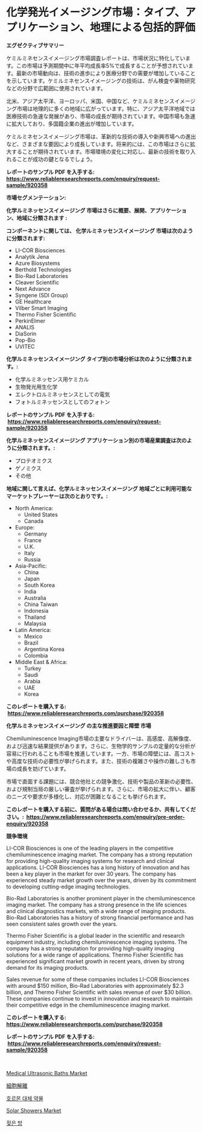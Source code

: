 <p><h1>化学発光イメージング市場：タイプ、アプリケーション、地理による包括的評価</h1></p><p><strong>エグゼクティブサマリー</strong></p>
<p><p>ケミルミネセンスイメージング市場調査レポートは、市場状況に特化しています。この市場は予測期間中に年平均成長率5%で成長することが予想されています。最新の市場動向は、技術の進歩により医療分野での需要が増加していることを示しています。ケミルミネセンスイメージングの技術は、がん検査や薬物研究などの分野で広範囲に使用されています。</p><p>北米、アジア太平洋、ヨーロッパ、米国、中国など、ケミルミネセンスイメージング市場は地理的に多くの地域に広がっています。特に、アジア太平洋地域では医療技術の急速な発展があり、市場の成長が期待されています。中国市場も急速に拡大しており、多国籍企業の進出が増加しています。</p><p>ケミルミネセンスイメージング市場は、革新的な技術の導入や新興市場への進出など、さまざまな要因により成長しています。将来的には、この市場はさらに拡大することが期待されています。市場環境の変化に対応し、最新の技術を取り入れることが成功の鍵となるでしょう。</p></p>
<p><strong>レポートのサンプル PDF を入手する: <a href="https://www.reliableresearchreports.com/enquiry/request-sample/920358">https://www.reliableresearchreports.com/enquiry/request-sample/920358</a></strong></p>
<p><strong>市場セグメンテーション:</strong></p>
<p><strong> 化学ルミネッセンスイメージング 市場はさらに概要、展開、アプリケーション、地域に分類されます :</strong></p>
<p><strong>コンポーネントに関しては、 化学ルミネッセンスイメージング 市場は次のように分類されます: &nbsp;</strong></p>
<p><ul><li>LI-COR Biosciences</li><li>Analytik Jena</li><li>Azure Biosystems</li><li>Berthold Technologies</li><li>Bio-Rad Laboratories</li><li>Cleaver Scientific</li><li>Next Advance</li><li>Syngene (SDI Group)</li><li>GE Healthcare</li><li>Vilber Smart Imaging</li><li>Thermo Fisher Scientific</li><li>PerkinElmer</li><li>ANALIS</li><li>DiaSorin</li><li>Pop-Bio</li><li>UVITEC</li></ul></p>
<p><strong> 化学ルミネッセンスイメージング タイプ別の市場分析は次のように分類されます。:</strong></p>
<p><ul><li>化学ルミネッセンス用ケミカル</li><li>生物発光用生化学</li><li>エレクトロルミネッセンスとしての電気</li><li>フォトルミネッセンスとしてのフォトン</li></ul></p>
<p><strong>レポートのサンプル PDF を入手する: &nbsp;<a href="https://www.reliableresearchreports.com/enquiry/request-sample/920358">https://www.reliableresearchreports.com/enquiry/request-sample/920358</a></strong></p>
<p><strong> 化学ルミネッセンスイメージング アプリケーション別の市場産業調査は次のように分類されます。:</strong></p>
<p><ul><li>プロテオミクス</li><li>ゲノミクス</li><li>その他</li></ul></p>
<p><strong>地域に関して言えば、化学ルミネッセンスイメージング 地域ごとに利用可能なマーケットプレーヤーは次のとおりです。:</strong></p>
<p><ul>
    <li>
        North America:
        <ul>
            <li>United States</li>
            <li>Canada</li>
        </ul>
    </li>
    <li>
        Europe:
        <ul>
            <li>Germany</li>
            <li>France</li>
            <li>U.K.</li>
            <li>Italy</li>
            <li>Russia</li>
        </ul>
    </li>
    <li>
        Asia-Pacific:
        <ul>
            <li>China</li>
            <li>Japan</li>
            <li>South Korea</li>
            <li>India</li>
            <li>Australia</li>
            <li>China Taiwan</li>
            <li>Indonesia</li>
            <li>Thailand</li>
            <li>Malaysia</li>
        </ul>
    </li>
    <li>
        Latin America:
        <ul>
            <li>Mexico</li>
            <li>Brazil</li>
            <li>Argentina Korea</li>
            <li>Colombia</li>
        </ul>
    </li>
    <li>
        Middle East & Africa:
        <ul>
            <li>Turkey</li>
            <li>Saudi</li>
            <li>Arabia</li>
            <li>UAE</li>
            <li>Korea</li>
        </ul>
    </li>
    </ul></p>
<p><strong>このレポートを購入する: &nbsp;<a href="https://www.reliableresearchreports.com/purchase/920358">https://www.reliableresearchreports.com/purchase/920358</a></strong></p>
<p><strong>化学ルミネッセンスイメージング の主な推進要因と障壁 市場</strong></p>
<p><p>Chemiluminescence Imaging市場の主要なドライバーは、高感度、高解像度、および迅速な結果提供があります。さらに、生物学的サンプルの定量的な分析が容易に行われることも市場を推進しています。一方、市場の障壁には、高コストや高度な技術の必要性が挙げられます。また、技術の複雑さや操作の難しさも市場の成長を妨げています。</p><p>市場で直面する課題には、競合他社との競争激化、技術や製品の革新の必要性、および規制当局の厳しい審査が挙げられます。さらに、市場の拡大に伴い、顧客のニーズや要求が多様化し、対応が困難となることも挙げられます。</p></p>
<p><strong>このレポートを購入する前に、質問がある場合は問い合わせるか、共有してください。:&nbsp; <a href="https://www.reliableresearchreports.com/enquiry/pre-order-enquiry/920358">https://www.reliableresearchreports.com/enquiry/pre-order-enquiry/920358</a></strong></p>
<p><strong>競争環境</strong></p>
<p><p>LI-COR Biosciences is one of the leading players in the competitive chemiluminescence imaging market. The company has a strong reputation for providing high-quality imaging systems for research and clinical applications. LI-COR Biosciences has a long history of innovation and has been a key player in the market for over 30 years. The company has experienced steady market growth over the years, driven by its commitment to developing cutting-edge imaging technologies.</p><p>Bio-Rad Laboratories is another prominent player in the chemiluminescence imaging market. The company has a strong presence in the life sciences and clinical diagnostics markets, with a wide range of imaging products. Bio-Rad Laboratories has a history of strong financial performance and has seen consistent sales growth over the years.</p><p>Thermo Fisher Scientific is a global leader in the scientific and research equipment industry, including chemiluminescence imaging systems. The company has a strong reputation for providing high-quality imaging solutions for a wide range of applications. Thermo Fisher Scientific has experienced significant market growth in recent years, driven by strong demand for its imaging products.</p><p>Sales revenue for some of these companies includes LI-COR Biosciences with around $150 million, Bio-Rad Laboratories with approximately $2.3 billion, and Thermo Fisher Scientific with sales revenue of over $30 billion. These companies continue to invest in innovation and research to maintain their competitive edge in the chemiluminescence imaging market.</p></p>
<p><strong>このレポートを購入する: &nbsp; <a href="https://www.reliableresearchreports.com/purchase/920358">https://www.reliableresearchreports.com/purchase/920358</a></strong></p>
<p><strong>レポートのサンプル PDF を入手する: &nbsp;<a href="https://www.reliableresearchreports.com/enquiry/request-sample/920358">https://www.reliableresearchreports.com/enquiry/request-sample/920358</a></strong><strong></strong></p>
<p>&nbsp;</p>
<p><p><a href="https://issuu.com/reportprime-2/docs/medical-ultrasonic-baths-market-size-2030.pptx">Medical Ultrasonic Baths Market</a></p><p><a href="https://github.com/oqxogxyvqe90775/Market-Research-Report-List-1/blob/main/2410790183107.md">細胞解離</a></p><p><a href="https://github.com/vs019sa3m8x/Market-Research-Report-List-1/blob/main/6174576183159.md">호르몬 대체 약물</a></p><p><a href="https://issuu.com/reportprime-2/docs/solar-showers-market-size-2030.pptx">Solar Showers Market</a></p><p><a href="https://github.com/lzrvbyqzftro57/Market-Research-Report-List-1/blob/main/5074667183158.md">젖은 방</a></p></p>